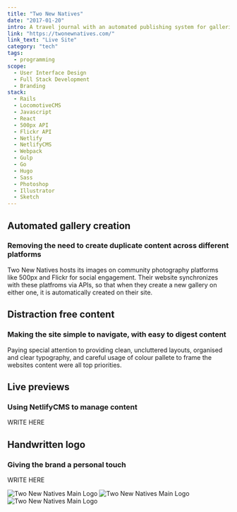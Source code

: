 ```yaml
---
title: "Two New Natives"
date: "2017-01-20"
intro: A travel journal with an automated publishing system for galleries, and a headless CMS for easy content writing with live previews.
link: "https://twonewnatives.com/"
link_text: "Live Site"
category: "tech"
tags:
  - programming
scope:
  - User Interface Design
  - Full Stack Development
  - Branding
stack:
  - Rails
  - LocomotiveCMS
  - Javascript
  - React
  - 500px API
  - Flickr API
  - Netlify
  - NetlifyCMS
  - Webpack
  - Gulp
  - Go
  - Hugo
  - Sass
  - Photoshop
  - Illustrator
  - Sketch
---
```


<c-revealer container="true" curtain="true">
  <h2>Automated gallery creation</h2>
</c-revealer>

<c-revealer container="true" curtain="true">
  <h3>Removing the need to create duplicate content across different platforms</h3>
</c-revealer>

<c-revealer container="true" curtain="true">
  <p>Two New Natives hosts its images on community photography platforms like 500px and Flickr for social engagement. Their website synchronizes with these platfroms via APIs, so that when they create a new gallery on either one, it is automatically created on their site.</p>
</c-revealer>

<c-video url="https://streamable.com/1fd1b"></c-video>

<c-revealer container="true" curtain="true">
  <h2>Distraction free content</h2>
</c-revealer>

<c-revealer container="true" curtain="true">
  <h3>Making the site simple to navigate, with easy to digest content</h3>
</c-revealer>

<c-revealer container="true" curtain="true">
  <p>Paying special attention to providing clean, uncluttered layouts, organised and clear typography, and careful usage of colour pallete to frame the websites content were all top priorities.</p>
</c-revealer>

<c-video url="https://streamable.com/yrjdr"></c-video>

<c-revealer container="true" curtain="true">
  <h2>Live previews</h2>
</c-revealer>

<c-revealer container="true" curtain="true">
  <h3>Using NetlifyCMS to manage content</h3>
</c-revealer>

<c-revealer container="true" curtain="true">
  <p>WRITE HERE</p>
</c-revealer>

<c-video url="https://streamable.com/gyvch"></c-video>

<c-revealer container="true" curtain="true">
  <h2>Handwritten logo</h2>
</c-revealer>

<c-revealer container="true" curtain="true">
  <h3>Giving the brand a personal touch</h3>
</c-revealer>

<c-revealer container="true" curtain="true">
  <p>WRITE HERE</p>
</c-revealer>

<c-grid columns="1-2">
  <wrapper color="#ffffff"><img src="/images/logo.svg" alt="Two New Natives Main Logo"></wrapper>
  <wrapper color="#16161d"><img src="/images/logo-white.svg" alt="Two New Natives Main Logo"></wrapper>
  <wrapper color="#fc4f4f"><img src="/images/logo-white.svg" alt="Two New Natives Main Logo"></wrapper>
</c-grid>
